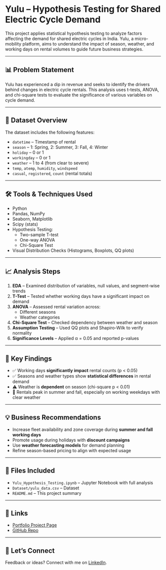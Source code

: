 # Yulu – Hypothesis Testing for Shared Electric Cycle Demand

This project applies statistical hypothesis testing to analyze factors affecting the demand for shared electric cycles in India. Yulu, a micro-mobility platform, aims to understand the impact of season, weather, and working days on rental volumes to guide future business strategies.

---

## 📊 Problem Statement

Yulu has experienced a dip in revenue and seeks to identify the drivers behind changes in electric cycle rentals. This analysis uses t-tests, ANOVA, and chi-square tests to evaluate the significance of various variables on cycle demand.

---

## 📁 Dataset Overview

The dataset includes the following features:
- `datetime` – Timestamp of rental
- `season` – 1: Spring, 2: Summer, 3: Fall, 4: Winter
- `holiday` – 0 or 1
- `workingday` – 0 or 1
- `weather` – 1 to 4 (from clear to severe)
- `temp`, `atemp`, `humidity`, `windspeed`
- `casual`, `registered`, `count` (rental totals)

---

## 🛠️ Tools & Techniques Used

- Python
- Pandas, NumPy
- Seaborn, Matplotlib
- Scipy (stats)
- Hypothesis Testing:
  - Two-sample T-test
  - One-way ANOVA
  - Chi-Square Test
- Visual Distribution Checks (Histograms, Boxplots, QQ plots)

---

## 📈 Analysis Steps

1. **EDA** – Examined distribution of variables, null values, and segment-wise trends
2. **T-Test** – Tested whether working days have a significant impact on demand
3. **ANOVA** – Assessed rental variation across:
   - Different seasons
   - Weather categories
4. **Chi-Square Test** – Checked dependency between weather and season
5. **Assumption Testing** – Used QQ plots and Shapiro-Wilk to verify normality
6. **Significance Levels** – Applied α = 0.05 and reported p-values

---

## 📌 Key Findings

- ✅ Working days **significantly impact** rental counts (p < 0.05)
- ✅ Seasons and weather types show **statistical differences** in rental demand
- ⚠️ Weather is **dependent** on season (chi-square p < 0.01)
- 🚴 Rentals peak in summer and fall, especially on working weekdays with clear weather

---

## 💡 Business Recommendations

- Increase fleet availability and zone coverage during **summer and fall working days**
- Promote usage during holidays with **discount campaigns**
- Use **weather forecasting models** for demand planning
- Refine season-based pricing to align with expected usage

---

## 📂 Files Included

- `Yulu_Hypothesis_Testing.ipynb` – Jupyter Notebook with full analysis
- `Dataset/yulu_data.csv` – Dataset
- `README.md` – This project summary

---

## 🔗 Links

- [Portfolio Project Page](https://www.datascienceportfol.io/varshilgandhi308)
- [GitHub Repo](https://github.com/varshilgandhi/Yulu-Hypothesis-Testing)

---

## 🤝 Let’s Connect

Feedback or ideas? Connect with me on [LinkedIn](https://www.linkedin.com/in/varshil-gandhi-08470b200/).
